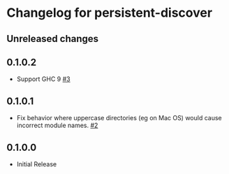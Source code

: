# Changelog for persistent-discover

## Unreleased changes

## 0.1.0.2

- Support GHC 9 [#3](https://github.com/parsonsmatt/persistent-discover/pull/3)

## 0.1.0.1

- Fix behavior where uppercase directories (eg on Mac OS) would cause incorrect
  module names. [#2](https://github.com/parsonsmatt/persistent-discover/pull/2)

## 0.1.0.0

- Initial Release
